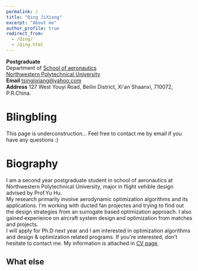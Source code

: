 ```yaml
---
permalink: /
title: "Qing JiXiang"
excerpt: "About me"
author_profile: true
redirect_from: 
  - /Qing/
  - /Qing.html
---
```

**Postgraduate**  
Department of 
[School of aeronautics ](http://hangkong.nwpu.edu.cn/home/overview.htm)  
[Northwestern Polytechnical University](http://en.nwpu.edu.cn/ "Northwestern Polytechnical University")  
**Email** tsingjixiang@yahoo.com  
**Address** 127 West Youyi Road, Beilin District, Xi'an Shaanxi, 710072, P.R.China.

Blingbling
======
This page is underconstruction...
Feel free to contact me by email if you have any questions :)

Biography
======
I am a second year postgraduate student in school of aeronautics at Northwestern Polytechnical University, major in flight vehible design advised by Prof.Yu Hu.  
My research primarily involve aerodynamic optimization algorithms and its applications. I'm working with ducted fan projectes and trying to find out the design strategies from an surrogate based optimization approach. I also gained experience on aircraft system design and optimization from matches and projects.  
I will apply for Ph.D next year and I am interested in optimization algorithms and design & optimization related programs. If you're interested, don’t hesitate to contact me. My information is attached in [CV page](https://tsingqaq.github.io/cv/).



What else
------

